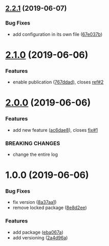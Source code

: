## [2.2.1](https://github.com/bastienSchaeffer/bastien-versioning/compare/v2.2.0...v2.2.1) (2019-06-07)


### Bug Fixes

* add configuration in its own file ([67e037b](https://github.com/bastienSchaeffer/bastien-versioning/commit/67e037b))

# [2.1.0](https://github.com/bastienSchaeffer/bastien-versioning/compare/v2.0.0...v2.1.0) (2019-06-06)


### Features

* enable publication ([767ddad](https://github.com/bastienSchaeffer/bastien-versioning/commit/767ddad)), closes [ref#2](https://github.com/ref/issues/2)

# [2.0.0](https://github.com/bastienSchaeffer/bastien-versioning/compare/v1.0.0...v2.0.0) (2019-06-06)


### Features

* add new feature ([ac6dae8](https://github.com/bastienSchaeffer/bastien-versioning/commit/ac6dae8)), closes [fix#1](https://github.com/fix/issues/1)


### BREAKING CHANGES

* change the entire log

# 1.0.0 (2019-06-06)


### Bug Fixes

* fix version ([8a37aa1](https://github.com/bastienSchaeffer/bastien-versioning/commit/8a37aa1))
* remove locked package ([8e8d2ee](https://github.com/bastienSchaeffer/bastien-versioning/commit/8e8d2ee))


### Features

* add package ([eba067a](https://github.com/bastienSchaeffer/bastien-versioning/commit/eba067a))
* add versioning ([2a4d96a](https://github.com/bastienSchaeffer/bastien-versioning/commit/2a4d96a))
